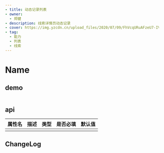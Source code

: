```yaml
---
- title: 动态记录列表
- owner:
  - 郑健
- description: 线索详情页动态记录
- cover: https://img.yzcdn.cn/upload_files/2020/07/09/FhVcqURuAFzeU7-IVMEMdWUyDsRZ.png
- tag:
  - 能力
  - 列表
  - 线索
---
```


# Name
## demo
```jsx
```
## api
| 属性名  | 描述                 | 类型                                                  | 是否必填 | 默认值               |
| ------ | ------------------- | ---------------------------------------------------- | ------- | ------------------- |
|        |                     |                                                      |         |                     |

## ChangeLog
